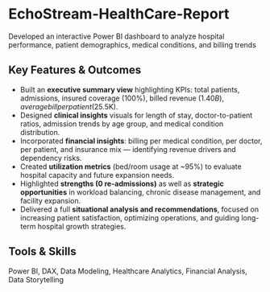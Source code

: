 # EchoStream-HealthCare-Report
Developed an interactive Power BI dashboard to analyze hospital performance, patient demographics, medical conditions, and billing trends

## Key Features & Outcomes
- Built an **executive summary view** highlighting KPIs: total patients, admissions, insured coverage (100%), billed revenue ($1.40B), average bill per patient ($25.5K).
- Designed **clinical insights** visuals for length of stay, doctor-to-patient ratios, admission trends by age group, and medical condition distribution.
- Incorporated **financial insights**: billing per medical condition, per doctor, per patient, and insurance mix — identifying revenue drivers and dependency risks.
- Created **utilization metrics** (bed/room usage at ~95%) to evaluate hospital capacity and future expansion needs.
- Highlighted **strengths (0 re-admissions)** as well as **strategic opportunities** in workload balancing, chronic disease management, and facility expansion.
- Delivered a full **situational analysis and recommendations**, focused on increasing patient satisfaction, optimizing operations, and guiding long-term hospital growth strategies.

## Tools & Skills
Power BI, DAX, Data Modeling, Healthcare Analytics, Financial Analysis, Data Storytelling
